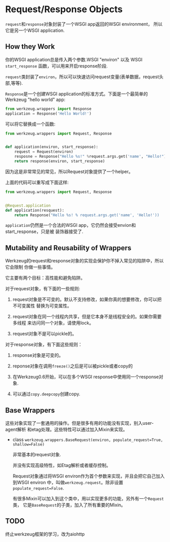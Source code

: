 # Request/Response Objects

`request`和`response`对象封装了一个WSGI app返回的WSGI environment，
所以它是另一个WSGI application.

## How they Work

你的WSGI application总是传入两个参数.WSGI "environ" 以及 WSGI `start_response`
函数，可以用来开启response阶段.

`request`类封装了`environ`，所以可以快速访问request变量(表单数据，request头部,等等).

`Response`是一个创建WSGI application的标准方式。下面是一个最简单的Werkzeug "hello world" app:

```python
from werkzeug.wrappers import Response
application = Response('Hello World!')
```

可以将它替换成一个函数:

```python
from werkzeug.wrappers import Request, Response


def application(environ, start_response):
    request = Request(environ)
    resposne = Response("Hello %s!" %request.args.get('name', "Hello!"))
    return response(environ, start_response)
```

因为这是非常常见的常见，所以Request对象提供了一个helper。

上面的代码可以重写成下面这样:

```python
from werkzeug.wrappers import Request, Response


@Request.application
def application(resquest):
    return Response("Hello %s! % request.args.get('name', 'Hello!'))
```

`application`仍然是一个合法的WSGI app，它仍然会接受envion和start_response，只是被
装饰器接受了.

## Mutability and Reusability of Wrappers

Werkzeug的request和response对象的实现会保护你不掉入常见的陷阱中，所以它会限制
你做一些事情。

它主要有两个目标：高性能和避免陷阱。

对于request对象，有下面的一些规则:

1. request对象是不可变的。默认不支持修改，如果你真的想要修改，你可以把不可变属性
替换为可变属性。

2. request对象在同一个线程内共享，但是它本身不是线程安全的。如果你需要多线程
来访问同一个对象，请使用lock。

3. request对象不是可以pickle的。

对于response对象，有下面这些规则：

1. response对象是可变的。

2. reponse对象在调用`freeze()`之后是可以被pickle或者copy的

3. 在Werkzeug0.6开始，可以在多个WSGI response中使用同一个response对象.

4. 可以通过`copy.deepcopy`创建copy.

## Base Wrappers

这些对象实现了一套通用的操作。但是很多有用的功能没有实现，别入user-agent解析
和etag处理。这些特性可以通过加入Mixin来实现。

- class `werkzeug.wrappers.BaseRequest(environ, populate_request=True, shallow=False)`

    非常基本的request对象.

    并没有实现高级特性，如Etag解析或者缓存控制。

    Request对象通过将WSGI environ作为首个参数来实现，并且会把它自己加入到WSGI environ
    中，叫做`werkzeug.request`。除非设置`populate_request=False`.

    有很多Mixin可以加入到这个类中，用以实现更多的功能，另外有一个`Request`类，
    它是`BaseRequest`的子类，加入了所有重要的Mixin。

## TODO

终止werkzeug框架的学习，改为aiohttp



